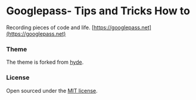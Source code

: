 # Googlepass- Tips and Tricks How to

Recording pieces of code and life. [https://googlepass.net](https://googlepass.net)

### Theme

The theme is forked from [hyde](https://github.com/poole/hyde).

### License

Open sourced under the [MIT license](LICENSE.md).
